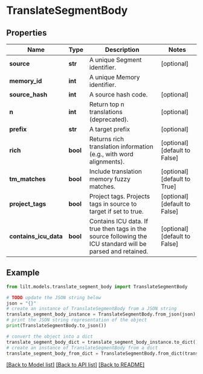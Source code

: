 # TranslateSegmentBody


## Properties

Name | Type | Description | Notes
------------ | ------------- | ------------- | -------------
**source** | **str** | A unique Segment identifier. | [optional] 
**memory_id** | **int** | A unique Memory identifier. | 
**source_hash** | **int** | A source hash code. | [optional] 
**n** | **int** | Return top n translations (deprecated). | [optional] 
**prefix** | **str** | A target prefix | [optional] 
**rich** | **bool** | Returns rich translation information (e.g., with word alignments). | [optional] [default to False]
**tm_matches** | **bool** | Include translation memory fuzzy matches. | [optional] [default to True]
**project_tags** | **bool** | Project tags. Projects tags in source to target if set to true. | [optional] [default to False]
**contains_icu_data** | **bool** | Contains ICU data. If true then tags in the source following the ICU standard will be parsed and retained. | [optional] [default to False]

## Example

```python
from lilt.models.translate_segment_body import TranslateSegmentBody

# TODO update the JSON string below
json = "{}"
# create an instance of TranslateSegmentBody from a JSON string
translate_segment_body_instance = TranslateSegmentBody.from_json(json)
# print the JSON string representation of the object
print(TranslateSegmentBody.to_json())

# convert the object into a dict
translate_segment_body_dict = translate_segment_body_instance.to_dict()
# create an instance of TranslateSegmentBody from a dict
translate_segment_body_from_dict = TranslateSegmentBody.from_dict(translate_segment_body_dict)
```
[[Back to Model list]](../README.md#documentation-for-models) [[Back to API list]](../README.md#documentation-for-api-endpoints) [[Back to README]](../README.md)


